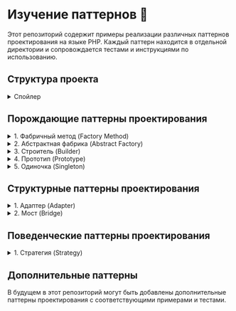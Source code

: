 # Изучение паттернов 📖

Этот репозиторий содержит примеры реализации различных паттернов проектирования на языке PHP. Каждый паттерн находится в
отдельной директории и сопровождается тестами и инструкциями по использованию.

## Структура проекта

<details>
  <summary>Спойлер</summary>

```
patterns_learning/  
├── creational/
│ ├── factory_method/  
│ │ └── ... 
│ ├── abstract_factory/
│ │ └── ...
│ ├── builder/
│ │ └── ...
│ ├── prototype/
│ │ └── ...
│ └── singleton/
│   └── ...
├── structural/
│ └── adapter/  
│   └── ...
├── behavioral/
│ └── ...
└── composer.json
```

</details>

## Порождающие паттерны проектирования

<details>
  <summary>1. Фабричный метод (Factory Method)</summary>

**Описание**: Фабричный метод определяет интерфейс для создания объекта, но позволяет подклассам изменять тип
создаваемого объекта.

**Пример**: Система управления заказами в интернет-магазине, которая поддерживает различные типы заказов (обычный,
предзаказ, заказ с доставкой).

**Использование**:

```bash
cd creational/factory_method
composer install
php client.php
composer test
```

**Файловая структура примера**:
```
factory_method/  
├── lib/  
│ ├── Factories/  
│ │ ├── RegularOrderFactory.php  
│ │ ├── PreOrderFactory.php  
│ │ └── DeliveryOrderFactory.php  
│ ├── Orders/  
│ │ ├── IOrder.php  
│ │ ├── RegularOrder.php  
│ │ ├── PreOrder.php  
│ │ └── DeliveryOrder.php  
│ └── OrderFactory.php  
├── tests/  
│ └── OrderFactoryTest.php  
├── client.php  
└── composer.json
```

</details>
<details>
  <summary>2. Абстрактная фабрика (Abstract Factory)</summary>

**Описание**: Абстрактная фабрика предоставляет интерфейс для создания семейств взаимосвязанных или взаимозависимых
объектов без указания их конкретных классов.

**Пример**: Система создания UI-компонентов для разных операционных систем.

Использование:
Создайте файл .env в корне папки abstract_factory с содержимым:
OS=Windows или OS=Mac

```bash
cd creational/abstract_factory
composer install
php client.php
composer test
```
**Файловая структура примера**:
```
abstract_factory/
├── lib/
│ ├── Factories/
│ │ ├── GUIFactory.php
│ │ ├── WindowsFactory.php
│ │ └── MacFactory.php
│ ├── Products/
│ │ ├── IButton.php
│ │ ├── ICheckbox.php
│ │ ├── WindowsButton.php
│ │ ├── MacOSButton.php
│ │ ├── WindowsCheckbox.php
│ │ └── MacOSCheckbox.php
├── tests/
│ └── AbstractFactoryTest.php
├── client.php  
└── composer.json
```
</details>

<details>
  <summary>3. Строитель (Builder)</summary>

**Описание**: Паттерн Строитель отделяет конструирование сложного объекта от его представления, так что в результате
одного и того же процесса конструирования могут получаться разные представления.

**Пример**: Система создания различных видов пиццы с гибкой конфигурацией.

Использование:

```bash
cd creational/builder
composer install
php client.php
composer test
```
**Файловая структура примера**:
```
builder/
├── lib/
│ ├── Builders/
│ │ ├── IPizzaBuilder.php
│ │ ├── PepperoniPizzaBuilder.php
│ │ ├── MushroomPizzaBuilder.php
│ │ └── HawaiianPizzaBuilder.php
│ ├── Products/
│ │ └── Pizza.php
│ └── PizzaDirector.php
├── tests/
│ └── PizzaBuilderTest.php
├── client.php  
└── composer.json
```
</details>
<details>
  <summary>4. Прототип (Prototype)</summary>

**Описание**: Паттерн Прототип позволяет копировать объекты, не вдаваясь в подробности их реализации.

**Пример**: Система создания и клонирования различных видов документов (счета, договора, отчеты).

Использование:

```bash
cd creational/prototype
composer install
php client.php
composer test
```
**Файловая структура примера**:
```
prototype/
├── lib/
│ ├── IDocumentPrototype.php
│ ├── Document.php
│ ├── InvoiceDocument.php
│ ├── ContractDocument.php
│ └── ReportDocument.php
├── tests/
│ └── DocumentPrototypeTest.php
├── client.php  
└── composer.json
```
</details>

<details> 
<summary>5. Одиночка (Singleton)</summary>

**Описание**: Паттерн Одиночка гарантирует, что класс имеет только один экземпляр, и предоставляет глобальную точку доступа к этому экземпляру.

**Пример**: Система управления настройками приложения.

**Использование**:

```bash
cd creational/singleton
composer install
php client.php
composer test
```
**Файловая структура примера**:
```
singleton/
├── lib/
│ ├── ISettingsInterface.php
│ ├── Settings.php
│ └── AppSettings.php
├── tests/
│ └── SettingsTest.php
├── client.php  
└── composer.json
```
</details>

## Структурные паттерны проектирования

<details> 
<summary>1. Адаптер (Adapter)</summary>

**Описание**: Паттерн Адаптер позволяет объектам с несовместимыми интерфейсами работать вместе. Он оборачивает один из объектов так, чтобы он мог взаимодействовать с другим объектом через общий интерфейс.

**Пример**: Система управления умным домом, которая должна поддерживать работу с устройствами различных производителей.

**Использование**:

```bash
cd creational/adapter
composer install
php client.php
composer test
```
**Файловая структура примера**:
```
adapter/
├── lib/
│ ├── Devices/
│ │ ├── ISmartDevice.php
│ │ ├── Light.php
│ │ └── Socket.php
│ ├── SmartHomeController.php
│ └── SocketAdapter.php
├── tests/
│ └── AdapterTest.php
├── client.php
└── composer.json
```
</details>

<details> 
<summary>2. Мост (Bridge)</summary>

**Описание**: Паттерн Мост разделяет один или несколько классов на две отдельные иерархии — абстракцию и реализацию, позволяя изменять их независимо друг от друга.

**Пример**: Система управления мультимедиа, которая должна поддерживать различные типы устройств воспроизведения (телевизоры, радиоприемники) и различные пульты дистанционного управления (классический пульт, продвинутый пульт).

**Использование**:

```bash
cd structural/bridge
composer install
php client.php
composer test
```
**Файловая структура примера**:
```

bridge/
├── lib/
│ ├── Devices/
│ │ ├── IDevice.php
│ │ ├── TV.php
│ │ └── Radio.php
│ ├── Remotes/
│ │ ├── RemoteControl.php
│ │ └── AdvancedRemote.php
├── tests/
│ └── BridgeTest.php
├── client.php
└── composer.json
```
</details>

## Поведенческие паттерны проектирования

<details> 
<summary>1. Стратегия (Strategy)</summary>

**Описание**: Паттерн Стратегия определяет семейство алгоритмов, инкапсулирует каждый из них и делает их взаимозаменяемыми. Это позволяет изменять алгоритмы независимо от клиентов, которые их используют.

**Пример**: Система сортировки данных, которая должна поддерживать различные алгоритмы сортировки (например, сортировка пузырьком, быстрая сортировка, сортировка слиянием).

**Использование**:

```bash
cd behavioral/strategy
composer install
php client.php
composer test
```
**Файловая структура примера**:
```
strategy/
├── lib/
│ ├── SortStrategy.php
│ ├── BubbleSort.php
│ ├── QuickSort.php
│ ├── MergeSort.php
│ └── Sorter.php
├── tests/
│ └── StrategyTest.php
├── client.php
└── composer.json
```
</details>

## Дополнительные паттерны

В будущем в этот репозиторий могут быть добавлены дополнительные паттерны проектирования с соответствующими примерами и
тестами.

